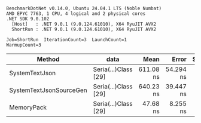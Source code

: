 ```

BenchmarkDotNet v0.14.0, Ubuntu 24.04.1 LTS (Noble Numbat)
AMD EPYC 7763, 1 CPU, 4 logical and 2 physical cores
.NET SDK 9.0.102
  [Host]   : .NET 9.0.1 (9.0.124.61010), X64 RyuJIT AVX2
  ShortRun : .NET 9.0.1 (9.0.124.61010), X64 RyuJIT AVX2

Job=ShortRun  IterationCount=3  LaunchCount=1  
WarmupCount=3  

```
| Method                  | data                 | Mean      | Error     | StdDev   | Min       | Max       | Gen0   | Allocated |
|------------------------ |--------------------- |----------:|----------:|---------:|----------:|----------:|-------:|----------:|
| SystemTextJson          | Seria(...)Class [29] | 611.08 ns | 54.294 ns | 2.976 ns | 609.35 ns | 614.51 ns | 0.0229 |     392 B |
| SystemTextJsonSourceGen | Seria(...)Class [29] | 640.23 ns | 39.447 ns | 2.162 ns | 637.83 ns | 642.03 ns | 0.0277 |     464 B |
| MemoryPack              | Seria(...)Class [29] |  47.68 ns |  8.255 ns | 0.453 ns |  47.27 ns |  48.17 ns | 0.0072 |     120 B |
